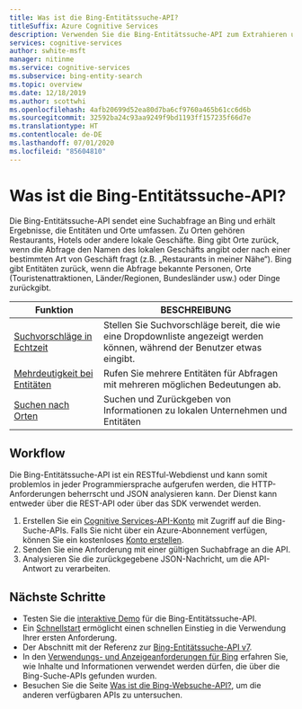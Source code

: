 ```yaml
---
title: Was ist die Bing-Entitätssuche-API?
titleSuffix: Azure Cognitive Services
description: Verwenden Sie die Bing-Entitätssuche-API zum Extrahieren und Suchen von Entitäten und Orten in Suchabfragen.
services: cognitive-services
author: swhite-msft
manager: nitinme
ms.service: cognitive-services
ms.subservice: bing-entity-search
ms.topic: overview
ms.date: 12/18/2019
ms.author: scottwhi
ms.openlocfilehash: 4afb20699d52ea80d7ba6cf9760a465b61cc6d6b
ms.sourcegitcommit: 32592ba24c93aa9249f9bd1193ff157235f66d7e
ms.translationtype: HT
ms.contentlocale: de-DE
ms.lasthandoff: 07/01/2020
ms.locfileid: "85604810"
---
```

# <a name="what-is-bing-entity-search-api"></a>Was ist die Bing-Entitätssuche-API?

Die Bing-Entitätssuche-API sendet eine Suchabfrage an Bing und erhält Ergebnisse, die Entitäten und Orte umfassen. Zu Orten gehören Restaurants, Hotels oder andere lokale Geschäfte. Bing gibt Orte zurück, wenn die Abfrage den Namen des lokalen Geschäfts angibt oder nach einer bestimmten Art von Geschäft fragt (z.B. „Restaurants in meiner Nähe“). Bing gibt Entitäten zurück, wenn die Abfrage bekannte Personen, Orte (Touristenattraktionen, Länder/Regionen, Bundesländer usw.) oder Dinge zurückgibt.

|Funktion  |BESCHREIBUNG  |
|---------|---------|
|[Suchvorschläge in Echtzeit](concepts/search-for-entities.md#suggest-search-terms-with-the-bing-autosuggest-api)     | Stellen Sie Suchvorschläge bereit, die wie eine Dropdownliste angezeigt werden können, während der Benutzer etwas eingibt.       | 
| [Mehrdeutigkeit bei Entitäten](concepts/search-for-entities.md#the-bing-entity-search-api-response)  | Rufen Sie mehrere Entitäten für Abfragen mit mehreren möglichen Bedeutungen ab. |
| [Suchen nach Orten](concepts/search-for-entities.md#find-places) | Suchen und Zurückgeben von Informationen zu lokalen Unternehmen und Entitäten  |

## <a name="workflow"></a>Workflow

Die Bing-Entitätssuche-API ist ein RESTful-Webdienst und kann somit problemlos in jeder Programmiersprache aufgerufen werden, die HTTP-Anforderungen beherrscht und JSON analysieren kann. Der Dienst kann entweder über die REST-API oder über das SDK verwendet werden.

1. Erstellen Sie ein [Cognitive Services-API-Konto](https://docs.microsoft.com/azure/cognitive-services/cognitive-services-apis-create-account) mit Zugriff auf die Bing-Suche-APIs. Falls Sie nicht über ein Azure-Abonnement verfügen, können Sie ein kostenloses [Konto erstellen](https://azure.microsoft.com/free/cognitive-services/).
2. Senden Sie eine Anforderung mit einer gültigen Suchabfrage an die API.
3. Analysieren Sie die zurückgegebene JSON-Nachricht, um die API-Antwort zu verarbeiten.

## <a name="next-steps"></a>Nächste Schritte

* Testen Sie die [interaktive Demo](https://azure.microsoft.com/services/cognitive-services/bing-entity-search-api/) für die Bing-Entitätssuche-API. 
* Ein [Schnellstart](quickstarts/csharp.md) ermöglicht einen schnellen Einstieg in die Verwendung Ihrer ersten Anforderung.
* Der Abschnitt mit der Referenz zur [Bing-Entitätssuche-API v7](https://docs.microsoft.com/rest/api/cognitiveservices-bingsearch/bing-entities-api-v7-reference).
* In den [Verwendungs- und Anzeigeanforderungen für Bing](./use-display-requirements.md) erfahren Sie, wie Inhalte und Informationen verwendet werden dürfen, die über die Bing-Suche-APIs gefunden wurden.
* Besuchen Sie die Seite [Was ist die Bing-Websuche-API?](../bing-web-search/search-the-web.md), um die anderen verfügbaren APIs zu untersuchen.